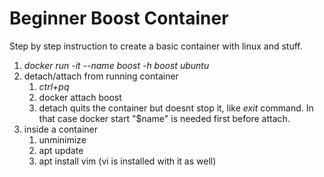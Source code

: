 # Beginner Boost Container

Step by step instruction to create a basic container with linux and stuff.

1. *docker run -it --name boost -h boost ubuntu*
1. detach/attach from running container
    1. *ctrl+pq*
    1. docker attach boost
    1. detach quits the container but doesnt stop it, like *exit* command. In that case docker start "$name" is needed first before attach.
1. inside a container
    1. unminimize 
    1. apt update
    1. apt install vim (vi is installed with it as well)
    

